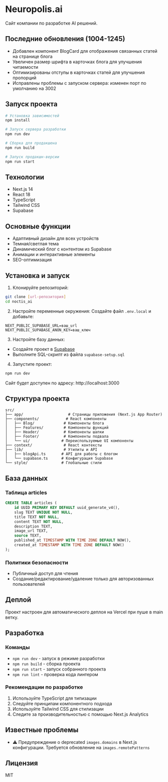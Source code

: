 # Neuropolis.ai

Сайт компании по разработке AI решений.

## Последние обновления (1004-1245)

- Добавлен компонент BlogCard для отображения связанных статей на странице блога
- Увеличен размер шрифта в карточках блога для улучшения читаемости
- Оптимизированы отступы в карточках статей для улучшения пропорций
- Исправлены проблемы с запуском сервера: изменен порт по умолчанию на 3002

## Запуск проекта

```bash
# Установка зависимостей
npm install

# Запуск сервера разработки
npm run dev

# Сборка для продакшена
npm run build

# Запуск продакшн-версии
npm run start
```

## Технологии

- Next.js 14
- React 18
- TypeScript
- Tailwind CSS
- Supabase

## Основные функции

- Адаптивный дизайн для всех устройств
- Темная/светлая тема
- Динамический блог с контентом из Supabase
- Анимации и интерактивные элементы
- SEO-оптимизация

## Установка и запуск

1. Клонируйте репозиторий:

```bash
git clone [url-репозитория]
cd noctis_ai
```

2. Настройте переменные окружения:
   Создайте файл `.env.local` и добавьте:

```
NEXT_PUBLIC_SUPABASE_URL=ваш_url
NEXT_PUBLIC_SUPABASE_ANON_KEY=ваш_ключ
```

3. Настройте базу данных:

- Создайте проект в [Supabase](https://supabase.com)
- Выполните SQL-скрипт из файла `supabase-setup.sql`

4. Запустите проект:

```bash
npm run dev
```

Сайт будет доступен по адресу: http://localhost:3000

## Структура проекта

```
src/
├── app/                    # Страницы приложения (Next.js App Router)
├── components/            # React компоненты
│   ├── Blog/             # Компоненты блога
│   ├── Features/         # Компоненты функций
│   ├── Header/           # Компоненты шапки
│   ├── Footer/           # Компоненты подвала
│   └── ui/              # Переиспользуемые UI компоненты
├── context/              # React контексты
├── lib/                  # Утилиты и API
│   ├── blogApi.ts       # API для работы с блогом
│   └── supabase.ts      # Конфигурация Supabase
└── style/               # Глобальные стили
```

## База данных

### Таблица articles

```sql
CREATE TABLE articles (
    id UUID PRIMARY KEY DEFAULT uuid_generate_v4(),
    slug TEXT UNIQUE NOT NULL,
    title TEXT NOT NULL,
    content TEXT NOT NULL,
    description TEXT,
    image_url TEXT,
    source TEXT,
    published_at TIMESTAMP WITH TIME ZONE DEFAULT NOW(),
    created_at TIMESTAMP WITH TIME ZONE DEFAULT NOW()
);
```

### Политики безопасности

- Публичный доступ для чтения
- Создание/редактирование/удаление только для авторизованных пользователей

## Деплой

Проект настроен для автоматического деплоя на Vercel при пуше в main ветку.

## Разработка

### Команды

- `npm run dev` - запуск в режиме разработки
- `npm run build` - сборка проекта
- `npm run start` - запуск собранного проекта
- `npm run lint` - проверка кода линтером

### Рекомендации по разработке

1. Используйте TypeScript для типизации
2. Следуйте принципам компонентного подхода
3. Используйте Tailwind CSS для стилизации
4. Следите за производительностью с помощью Next.js Analytics

## Известные проблемы

- ⚠️ Предупреждение о deprecated `images.domains` в Next.js конфигурации. Требуется обновление на `images.remotePatterns`

## Лицензия

MIT
